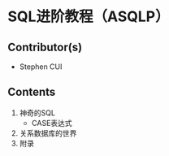 # SQL进阶教程（ASQLP）

## Contributor(s)

- Stephen CUI

## Contents

1. 神奇的SQL
   - CASE表达式
2. 关系数据库的世界
3. 附录
